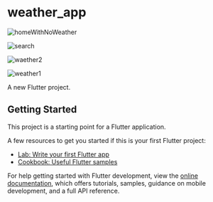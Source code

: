 # weather_app

![homeWithNoWeather](https://github.com/mohammedhany990/WeatherApp/assets/76411941/99256179-f7d0-415d-a29c-0570cbc48c9a)

![search](https://github.com/mohammedhany990/WeatherApp/assets/76411941/58422768-f586-4c8c-927c-41cfdc413e74)

![waether2](https://github.com/mohammedhany990/WeatherApp/assets/76411941/d9bd49d4-7732-4434-bad9-a34b7ea1a595)

![weather1](https://github.com/mohammedhany990/WeatherApp/assets/76411941/288a98c8-9665-4017-becc-abaf34281334)

A new Flutter project.


## Getting Started

This project is a starting point for a Flutter application.

A few resources to get you started if this is your first Flutter project:

- [Lab: Write your first Flutter app](https://docs.flutter.dev/get-started/codelab)
- [Cookbook: Useful Flutter samples](https://docs.flutter.dev/cookbook)

For help getting started with Flutter development, view the
[online documentation](https://docs.flutter.dev/), which offers tutorials,
samples, guidance on mobile development, and a full API reference.
